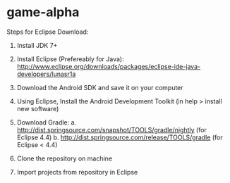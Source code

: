# game-alpha

Steps for Eclipse Download:
  1. Install JDK 7+
  2. Install Eclipse (Prefereably for Java): http://www.eclipse.org/downloads/packages/eclipse-ide-java-developers/lunasr1a
  3. Download the Android SDK and save it on your computer
  4. Using Eclipse, Install the Android Development Toolkit (in help > install new software)
  5. Download Gradle:
      a. http://dist.springsource.com/snapshot/TOOLS/gradle/nightly (for Eclipse 4.4)
      b. http://dist.springsource.com/release/TOOLS/gradle (for Eclipse < 4.4)

  6. Clone the repository on machine
  7. Import projects from repository in Eclipse
